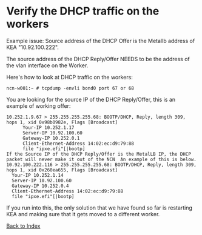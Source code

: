 # Verify the DHCP traffic on the workers

Example issue: Source address of the DHCP Offer is the Metallb address of KEA "10.92.100.222".  

The source address of the DHCP Reply/Offer NEEDS to be the address of the vlan interface on the Worker.

Here's how to look at DHCP traffic on the workers:

```
ncn-w001:~ # tcpdump -envli bond0 port 67 or 68
```

You are looking for the source IP of the DHCP Reply/Offer, this is an example of working offer:

```
10.252.1.9.67 > 255.255.255.255.68: BOOTP/DHCP, Reply, length 309, hops 1, xid 0x98b0982e, Flags [Broadcast]
      Your-IP 10.252.1.17
      Server-IP 10.92.100.60
      Gateway-IP 10.252.0.1
      Client-Ethernet-Address 14:02:ec:d9:79:88
      file "ipxe.efi"[|bootp]
If the Source IP of the DHCP Reply/Offer is the MetalLB IP, the DHCP packet will never make it out of the NCN  An example of this is below.
10.92.100.222.116 > 255.255.255.255.68: BOOTP/DHCP, Reply, length 309, hops 1, xid 0x260ea655, Flags [Broadcast]
  Your-IP 10.252.1.14
  Server-IP 10.92.100.60
  Gateway-IP 10.252.0.4
  Client-Ethernet-Address 14:02:ec:d9:79:88
  file "ipxe.efi"[|bootp]
```
 
If you run into this, the only solution that we have found so far is restarting KEA and making sure that it gets moved to a different worker.  

[Back to Index](../index.md)